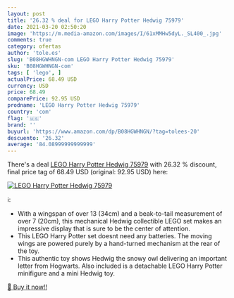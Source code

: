 ```yaml
---
layout: post
title: '26.32 % deal for LEGO Harry Potter Hedwig 75979'
date: 2021-03-20 02:50:20
image: 'https://m.media-amazon.com/images/I/61xMMHw5dyL._SL400_.jpg'
comments: true
category: ofertas
author: 'tole.es'
slug: 'B08HGWHNGN-com LEGO Harry Potter Hedwig 75979'
sku: 'B08HGWHNGN-com'
tags: [ 'lego', ]
actualPrice: 68.49 USD
currency: USD
price: 68.49
comparePrice: 92.95 USD
prodname: 'LEGO Harry Potter Hedwig 75979'
country: 'com'
flag: '🇺🇸'
brand: ''
buyurl: 'https://www.amazon.com/dp/B08HGWHNGN/?tag=tolees-20'
descuento: '26.32'
average: '84.08999999999999'
---
```


There's a deal [LEGO Harry Potter Hedwig 75979](https://www.amazon.com/dp/B08HGWHNGN/?tag=tolees-20)  with  26.32 % discount, final price tag of  68.49 USD (original: 92.95 USD) here:

[![LEGO Harry Potter Hedwig 75979](https://m.media-amazon.com/images/I/61xMMHw5dyL._SL400_.jpg)](https://www.amazon.com/dp/B08HGWHNGN/?tag=tolees-20)

ℹ️:

- With a wingspan of over 13 (34cm) and a beak-to-tail measurement of over 7 (20cm), this mechanical Hedwig collectible LEGO set makes an impressive display that is sure to be the center of attention.
- This LEGO Harry Potter set doesnt need any batteries. The moving wings are powered purely by a hand-turned mechanism at the rear of the toy.
- This authentic toy shows Hedwig the snowy owl delivering an important letter from Hogwarts. Also included is a detachable LEGO Harry Potter minifigure and a mini Hedwig toy.

[🛒 Buy it now!!](https://www.amazon.com/dp/B08HGWHNGN/?tag=tolees-20)
